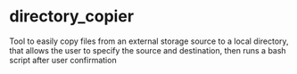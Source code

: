 # directory_copier
Tool to easily copy files from an external storage source to a local directory, that allows the user to specify the source and destination, then runs a bash script after user confirmation
